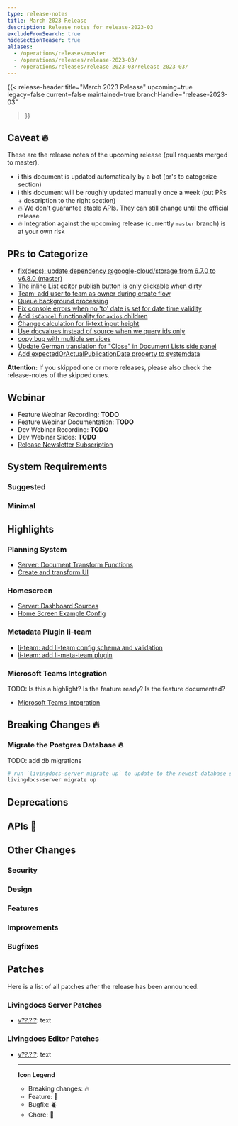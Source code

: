 ```yaml
---
type: release-notes
title: March 2023 Release
description: Release notes for release-2023-03
excludeFromSearch: true
hideSectionTeaser: true
aliases:
  - /operations/releases/master
  - /operations/releases/release-2023-03/
  - /operations/releases/release-2023-03/release-2023-03/
---
```


{{< release-header
  title="March 2023 Release"
  upcoming=true
  legacy=false
  current=false
  maintained=true
  branchHandle="release-2023-03"
>}}

## Caveat :fire:

These are the release notes of the upcoming release (pull requests merged to master).

- :information_source: this document is updated automatically by a bot (pr's to categorize section)
- :information_source: this document will be roughly updated manually once a week (put PRs + description to the right section)
- :fire: We don't guarantee stable APIs. They can still change until the official release
- :fire: Integration against the upcoming release (currently `master` branch) is at your own risk

## PRs to Categorize
* [fix(deps): update dependency @google-cloud/storage from 6.7.0 to v6.8.0 (master)](https://github.com/livingdocsIO/livingdocs-server/pull/5056)
* [The inline List editor publish button is only clickable when dirty](https://github.com/livingdocsIO/livingdocs-editor/pull/6121)
* [Team: add user to team as owner during create flow](https://github.com/livingdocsIO/livingdocs-editor/pull/6078)
* [Queue background processing](https://github.com/livingdocsIO/livingdocs-server/pull/5054)
* [Fix console errors when no 'to' date is set for date time validity](https://github.com/livingdocsIO/livingdocs-editor/pull/6106)
* [Add `isCancel` functionality for `axios` children](https://github.com/livingdocsIO/livingdocs-editor/pull/6118)
* [Change calculation for li-text input height](https://github.com/livingdocsIO/livingdocs-editor/pull/6111)
* [ Use docvalues instead of source when we query ids only](https://github.com/livingdocsIO/livingdocs-server/pull/5053)
* [copy bug with multiple services](https://github.com/livingdocsIO/livingdocs-editor/pull/6112)
* [Update German translation for "Close" in Document Lists side panel](https://github.com/livingdocsIO/livingdocs-editor/pull/6107)
* [Add expectedOrActualPublicationDate property to systemdata](https://github.com/livingdocsIO/livingdocs-server/pull/5050)

**Attention:** If you skipped one or more releases, please also check the release-notes of the skipped ones.

## Webinar

* Feature Webinar Recording: **TODO**
* Feature Webinar Documentation: **TODO**
* Dev Webinar Recording: **TODO**
* Dev Webinar Slides: **TODO**
* [Release Newsletter Subscription](https://confirmsubscription.com/h/j/61B064416E79453D)

## System Requirements

### Suggested

### Minimal


## Highlights

### Planning System

* [Server: Document Transform Functions](https://github.com/livingdocsIO/livingdocs-server/pull/5010)
* [Create and transform UI](https://github.com/livingdocsIO/livingdocs-editor/pull/6060)

### Homescreen

* [Server: Dashboard Sources](https://github.com/livingdocsIO/livingdocs-server/pull/5016)
* [Home Screen Example Config](https://github.com/livingdocsIO/livingdocs-server/pull/5020)

### Metadata Plugin li-team

* [li-team: add li-team config schema and validation](https://github.com/livingdocsIO/livingdocs-server/pull/4974)
* [li-team: add li-meta-team plugin](https://github.com/livingdocsIO/livingdocs-editor/pull/6024)

### Microsoft Teams Integration

TODO: Is this a highlight? Is the feature ready? Is the feature documented?

* [Microsoft Teams Integration](https://github.com/livingdocsIO/livingdocs-server/pull/4408)

## Breaking Changes :fire:

### Migrate the Postgres Database :fire:

TODO: add db migrations

```sh
# run `livingdocs-server migrate up` to update to the newest database scheme
livingdocs-server migrate up
```

## Deprecations

## APIs :gift:

## Other Changes

### Security

### Design

### Features

### Improvements

### Bugfixes


## Patches

Here is a list of all patches after the release has been announced.

### Livingdocs Server Patches
- [v??.?.?](https://github.com/livingdocsIO/livingdocs-server/releases/tag/v??.?.?): text

### Livingdocs Editor Patches
- [v??.?.?](https://github.com/livingdocsIO/livingdocs-editor/releases/tag/v??.?.?): text

  ---
  **Icon Legend**
  * Breaking changes: :fire:
  * Feature: :gift:
  * Bugfix: :beetle:
  * Chore: :wrench:

